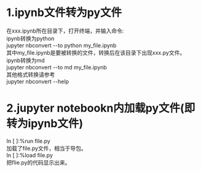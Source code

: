 # 1.ipynb文件转为py文件
  
在xxx.ipynb所在目录下，打开终端，并输入命令:  
ipynb转换为python  
jupyter nbconvert --to python my_file.ipynb  
其中my_file.ipynb是要被转换的文件，转换后在该目录下出现xxx.py文件。  
ipynb转换为md  
jupyter nbconvert --to md my_file.ipynb   
其他格式转换请参考  
jupyter nbconvert --help  


# 2.jupyter notebookn内加载py文件(即转为ipynb文件)  
 
In [ ]:%run file.py  
 加载了file.py文件，相当于导包。  
In [ ]:%load file.py  
 把flie.py的代码显示出来。  
